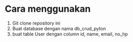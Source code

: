 <h1>Cara menggunakan</h1>

 1. Git clone repository ini
 2. Buat database dengan nama db_crud_pyton
 3. buat table User dengan column id, name, email, no_hp
